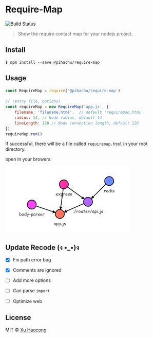 # Require-Map

[![Build Status](https://travis-ci.org/sad-xu/require-map.svg?branch=master)](https://travis-ci.org/sad-xu/require-map) 

> Show the require contact map for your nodejs project.

## Install
```
$ npm install --save @pihachu/require-map
```

## Usage
```js
const RequireMap = require('@pihachu/require-map')

// (entry file, options)
const requireMap = new RequireMap('app.js', {
    filename: 'filename.html',  // default 'requiremap.html'
    radius: 14, // Node radius, default 14
    lineLength: 120 // Node connection length, default 120
})
requireMap.run()

```

If successful, there will be a file called `requiremap.html` in your root directory.

open in your browers:

![requiremap.html](https://raw.githubusercontent.com/sad-xu/require-map/master/img/example.png)

## Update Recode (ง •_•)ง

- [x] Fix path error bug
- [x] Comments are ignored
- [ ] Add more options
- [ ] Can parse `import` 
- [ ] Optimize web


## License

MIT &copy; [Xu Haocong](https://github.com/sad-xu)